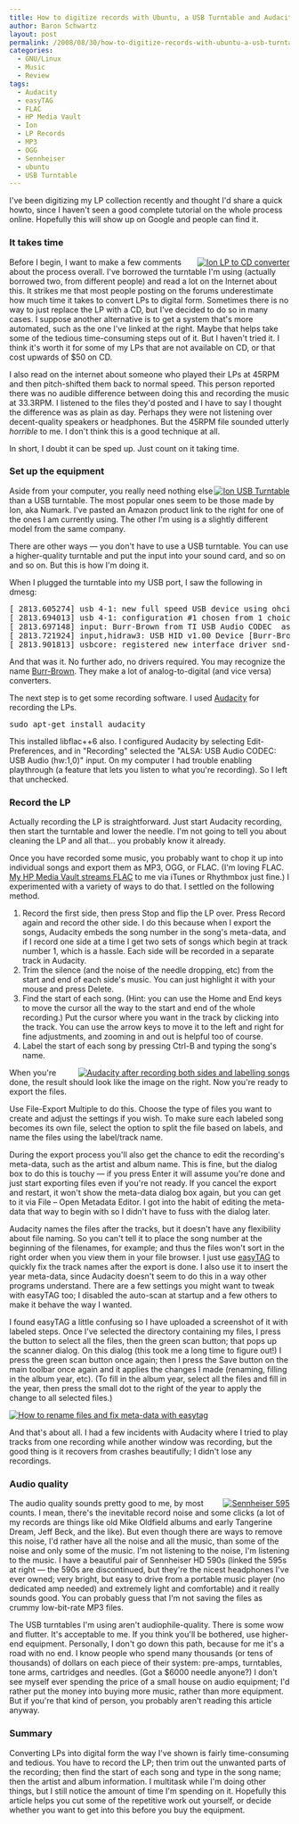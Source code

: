 ```yaml
---
title: How to digitize records with Ubuntu, a USB Turntable and Audacity
author: Baron Schwartz
layout: post
permalink: /2008/08/30/how-to-digitize-records-with-ubuntu-a-usb-turntable-and-audacity/
categories:
  - GNU/Linux
  - Music
  - Review
tags:
  - Audacity
  - easyTAG
  - FLAC
  - HP Media Vault
  - Ion
  - LP Records
  - MP3
  - OGG
  - Sennheiser
  - ubuntu
  - USB Turntable
---
```

<p>I've been digitizing my LP collection recently and thought I'd share a quick howto, since I haven't seen a good complete tutorial on the whole process online.  Hopefully this will show up on Google and people can find it.</p>

<!--more-->

<h3>It takes time</h3>

<p><a href="http://www.amazon.com/gp/product/B001B9SH4U?ie=UTF8&#038;tag=xaprb-20&#038;linkCode=as2&#038;camp=1789&#038;creative=9325&#038;creativeASIN=B001B9SH4U" style="float:right"><img src='http://www.xaprb.com/blog/wp-content/uploads/2008/08/ion_lp_to_cd.jpg' alt='Ion LP to CD converter' /></a>Before I begin, I want to make a few comments about the process overall.  I've borrowed the turntable I'm using (actually borrowed two, from different people) and read a lot on the Internet about this.  It strikes me that most people posting on the forums underestimate how much time it takes to convert LPs to digital form.  Sometimes there is no way to just replace the LP with a CD, but I've decided to do so in many cases.  I suppose another alternative is to get a system that's more automated, such as the one I've linked at the right.  Maybe that helps take some of the tedious time-consuming steps out of it.  But I haven't tried it.  I think it's worth it for some of my LPs that are not available on CD, or that cost upwards of $50 on CD.</p>

<p>I also read on the internet about someone who played their LPs at 45RPM and then pitch-shifted them back to normal speed.  This person reported there was no audible difference between doing this and recording the music at 33.3RPM.  I listened to the files they'd posted and I have to say I thought the difference was as plain as day.  Perhaps they were not listening over decent-quality speakers or headphones.  But the 45RPM file sounded utterly <em>horrible</em> to me.  I don't think this is a good technique at all.</p>

<p>In short, I doubt it can be sped up.  Just count on it taking time.</p>

<h3>Set up the equipment</h3>

<p><a href="http://www.amazon.com/gp/product/B000PZQPP4?ie=UTF8&#038;tag=xaprb-20&#038;link_code=as3&#038;camp=211189&#038;creative=373489&#038;creativeASIN=B000PZQPP4" style="float:right"><img src='http://www.xaprb.com/blog/wp-content/uploads/2008/08/ion_usb_turntable.jpg' alt='Ion USB Turntable' /></a>Aside from your computer, you really need nothing else than a USB turntable.  The most popular ones seem to be those made by Ion, aka Numark.  I've pasted an Amazon product link to the right for one of the ones I am currently using.  The other I'm using is a slightly different model from the same company.</p>

<p>There are other ways &#8212; you don't have to use a USB turntable.  You can use a higher-quality turntable and put the input into your sound card, and so on and so on.  But this is how I'm doing it.</p>

<p>When I plugged the turntable into my USB port, I saw the following in dmesg:</p>

<pre>[ 2813.605274] usb 4-1: new full speed USB device using ohci_hcd and address 2
[ 2813.694013] usb 4-1: configuration #1 chosen from 1 choice
[ 2813.697148] input: Burr-Brown from TI USB Audio CODEC  as /devices/pci0000:00/0000:00:13.3/usb4/4-1/4-1:1.3/input/input13
[ 2813.721924] input,hidraw3: USB HID v1.00 Device [Burr-Brown from TI USB Audio CODEC ] on usb-0000:00:13.3-1
[ 2813.901813] usbcore: registered new interface driver snd-usb-audio</pre>

<p>And that was it.  No further ado, no drivers required.  You may recognize the name <a href="http://en.wikipedia.org/wiki/Burr-Brown_Corporation">Burr-Brown</a>.  They make a lot of analog-to-digital (and vice versa) converters.</p>

<p>The next step is to get some recording software.  I used <a href="http://www.audacityteam.org/">Audacity</a> for recording the LPs.</p>

<pre>sudo apt-get install audacity</pre>

<p>This installed libflac++6 also.  I configured Audacity by selecting Edit-Preferences, and in "Recording" selected the "ALSA: USB Audio CODEC: USB Audio (hw:1,0)" input.  On my computer I had trouble enabling playthrough (a feature that lets you listen to what you're recording).  So I left that unchecked.</p>

<h3>Record the LP</h3>

<p>Actually recording the LP is straightforward.  Just start Audacity recording, then start the turntable and lower the needle.  I'm not going to tell you about cleaning the LP and all that&#8230; you probably know it already.</p>

<p>Once you have recorded some music, you probably want to chop it up into individual songs and export them as MP3, OGG, or FLAC.  (I'm loving FLAC.  <a href="http://www.xaprb.com/blog/2008/08/02/how-i-hacked-the-hp-media-vault-to-support-ogg-and-flac-files/">My HP Media Vault streams FLAC</a> to me via iTunes or Rhythmbox just fine.)  I experimented with a variety of ways to do that.  I settled on the following method.</p>

<ol>
<li>Record the first side, then press Stop and flip the LP over.  Press Record again and record the other side.  I do this because when I export the songs, Audacity embeds the song number in the song's meta-data, and if I record one side at a time I get two sets of songs which begin at track number 1, which is a hassle.  Each side will be recorded in a separate track in Audacity.</li>
<li>Trim the silence (and the noise of the needle dropping, etc) from the start and end of each side's music.  You can just highlight it with your mouse and press Delete.</li>
<li>Find the start of each song.  (Hint: you can use the Home and End keys to move the cursor all the way to the start and end of the whole recording.)  Put the cursor where you want in the track by clicking into the track.  You can use the arrow keys to move it to the left and right for fine adjustments, and zooming in and out is helpful too of course.</li>
<li>Label the start of each song by pressing Ctrl-B and typing the song's name.</li>
</ol>

<p><a style="float:right" href='http://www.xaprb.com/blog/wp-content/uploads/2008/08/audacity_vinyl_digital.png' title='Audacity after recording both sides and labelling songs'><img src='http://www.xaprb.com/blog/wp-content/uploads/2008/08/audacity_vinyl_digital.thumbnail.png' alt='Audacity after recording both sides and labelling songs' /></a> When you're done, the result should look like the image on the right.  Now you're ready to export the files.  </p>

<p>Use File-Export Multiple to do this.  Choose the type of files you want to create and adjust the settings if you wish.  To make sure each labeled song becomes its own file, select the option to split the file based on labels, and name the files using the label/track name.</p>

<p>During the export process you'll also get the chance to edit the recording's meta-data, such as the artist and album name.  This is fine, but the dialog box to do this is touchy &#8212; if you press Enter it will assume you're done and just start exporting files even if you're not ready.  If you cancel the export and restart, it won't show the meta-data dialog box again, but you can get to it via File &#8211; Open Metadata Editor.  I got into the habit of editing the meta-data that way to begin with so I didn't have to fuss with the dialog later.</p>

<p>Audacity names the files after the tracks, but it doesn't have any flexibility about file naming.  So you can't tell it to place the song number at the beginning of the filenames, for example; and thus the files won't sort in the right order when you view them in your file browser.  I just use <a href="http://easytag.sourceforge.net/">easyTAG</a> to quickly fix the track names after the export is done.  I also use it to insert the year meta-data, since Audacity doesn't seem to do this in a way other programs understand.  There are a few settings you might want to tweak with easyTAG too; I disabled the auto-scan at startup and a few others to make it behave the way I wanted.</p>

<p>I found easyTAG a little confusing so I have uploaded a screenshot of it with labeled steps.  Once I've selected the directory containing my files, I press the button to select all the files, then the green scan button; that pops up the scanner dialog.  On this dialog (this took me a long time to figure out!) I press the green scan button once again; then I press the Save button on the main toolbar once again and it applies the changes I made (renaming, filling in the album year, etc).  (To fill in the album year, select all the files and fill in the year, then press the small dot to the right of the year to apply the change to all selected files.)</p>

<p><a href='http://www.xaprb.com/blog/wp-content/uploads/2008/08/easytag.png' title='How to rename files and fix meta-data with easytag'><img src='http://www.xaprb.com/blog/wp-content/uploads/2008/08/easytag.thumbnail.png' alt='How to rename files and fix meta-data with easytag' /></a></p>

<p>And that's about all.  I had a few incidents with Audacity where I tried to play tracks from one recording while another window was recording, but the good thing is it recovers from crashes beautifully; I didn't lose any recordings.</p>

<h3>Audio quality</h3>

<p><a style="float:right" href="http://www.amazon.com/gp/product/B0001FTVE0?ie=UTF8&#038;tag=xaprb-20&#038;link_code=as3&#038;camp=211189&#038;creative=373489&#038;creativeASIN=B0001FTVE0"><img src='http://www.xaprb.com/blog/wp-content/uploads/2008/08/sennheiser_595.jpg' alt='Sennheiser 595' /></a>The audio quality sounds pretty good to me, by most counts.  I mean, there's the inevitable record noise and some clicks (a lot of my records are things like old Mike Oldfield albums and early Tangerine Dream, Jeff Beck, and the like).  But even though there are ways to remove this noise, I'd rather have all the noise and all the music, than some of the noise and only some of the music.  I'm not listening to the noise, I'm listening to the music.  I have a beautiful pair of Sennheiser HD 590s (linked the 595s at right &#8212; the 590s are discontinued, but they're the nicest headphones I've ever owned; very bright, but easy to drive from a portable music player (no dedicated amp needed) and extremely light and comfortable) and it really sounds good.  You can probably guess that I'm not saving the files as crummy low-bit-rate MP3 files.</p>

<p>The USB turntables I'm using aren't audiophile-quality.  There is some wow and flutter.  It's acceptable to me.  If you think you'll be bothered, use higher-end equipment.  Personally, I don't go down this path, because for me it's a road with no end.  I know people who spend many thousands (or tens of thousands) of dollars on each piece of their system: pre-amps, turntables, tone arms, cartridges and needles.  (Got a $6000 needle anyone?)  I don't see myself ever spending the price of a small house on audio equipment; I'd rather put the money into buying more music, rather than more equipment.  But if you're that kind of person, you probably aren't reading this article anyway.</p>

<h3>Summary</h3>

<p>Converting LPs into digital form the way I've shown is fairly time-consuming and tedious.  You have to record the LP; then trim out the unwanted parts of the recording; then find the start of each song and type in the song name; then the artist and album information.  I multitask while I'm doing other things, but I still notice the amount of time I'm spending on it.  Hopefully this article helps you cut some of the repetitive work out yourself, or decide whether you want to get into this before you buy the equipment.</p>
